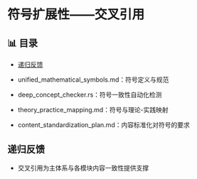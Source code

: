 ﻿# 符号扩展性——交叉引用


## 📊 目录

- [递归反馈](#递归反馈)


- unified_mathematical_symbols.md：符号定义与规范
- deep_concept_checker.rs：符号一致性自动化检测
- theory_practice_mapping.md：符号与理论-实践映射
- content_standardization_plan.md：内容标准化对符号的要求

## 递归反馈

- 交叉引用为主体系与各模块内容一致性提供支撑
